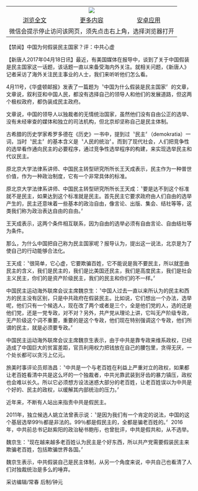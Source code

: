 

<table>
  <tr>
    <td align="center" colspan="3">
      <a href="https://github.com/ogate/ogate/blob/master/README.md"><img src="https://cloud.githubusercontent.com/assets/11880933/13434984/f430fae2-e012-11e5-814f-c2df1e82b247.jpg"/></a>
    </td>
  </tr>
  <tr>
    <td align="center">
      <a href="https://s3.ap-south-1.amazonaws.com/ogatem/oGate.htm?c817968&from=oNote">浏览全文</a>
    </td>
    <td align="center">
      <a href="https://s3.ap-south-1.amazonaws.com/ogatem/oGate.htm?from=oNote">更多内容</a>
    </td>
    <td align="center">
      <a href="https://raw.githubusercontent.com/ogate/up/master/ogate.apk">安卓应用</a>
    </td>
  </tr>
  <tr>
    <td align="center" colspan="3">
      微信会提示停止访问该网页，须先点击右上角，选择浏览器打开
    </td>
  </tr>
</table>    



【禁闻】中国为何假装民主国家？评：中共心虚








【新唐人2017年04月18日讯】最近，有美国媒体在报导中，谈到了关于中国假装是民主国家这一话题，该话题一直以来备受海内外关注。就相关问题，《新唐人》记者采访了海外关注民主事业的人士，我们来听听他们怎么看。











4月11号，《华盛顿邮报》发表了一篇题为〝中国为什么假装是民主国家〞的文章，文章说，叙利亚和中国人民，都没有选择自己的领导人和他们的发展道路，但这两个极权政府，都伪装成民主政府。



文章说，中国的领导人以独裁者的无情统治国家，虽然他们没有自由公正的选举、没有未经审查的媒体和独立的司法机构，但北京却坚称自己是民主体制。



古希腊的历史学家希罗多德在《历史》一书中，提到过〝民主〞（demokratia）一词，当时〝民主〞的基本含义是〝人民的统治〞。而到了现代社会，人们把竞争性的选举看作通向民主的必要程序，通过竞争性选举程序的构建，来实现选举民主和代议民主。



原北京大学法律系讲师、中国民主转型研究所所长王天成表示，民主作为一种普世价值，作为一种政治制度，它有一个非常具体的标准。



原北京大学法律系讲师、中国民主转型研究所所长王天成：〝要是达不到这个标准就不是民主，如果达到这个标准就是民主。首先民主它要求政府由人们自由的选举产生的，民主还意味着一些基本的政治自由，像言论、出版、集会、结社等等，这类我们称为政治表达自由的自由。〞



王天成表示，这两个条件相互联系，因为自由的选举必须有自由言论、自由结社等为条件。



那么，为什么中国把自己称为民主国家呢？报导认为，提出这一说法，北京是为了使自己的行动能够合法化。



王天成：〝很简单，它心虚，它要欺骗百姓，它不能说是我不要民主，所以就歪曲民主的含义，我们是民主的，我们是比美国还民主，我们是高度民主，我们是社会主义民主，你们的是资产阶级民主，我们的民主和你们的不一样。〞



中国民主运动海外联席会议主席魏京生：〝中国人过去一直以来所认为的民主和西方的民主没有区别，只是中共政府在假装民主。比如说，它们想出一个办法，选举呢，他们只有一个候选人，现在改了两个或者是三个，全是他们党的人，选的还是他们党，还是一党专政，对不对？另外，共产党从理论上讲，它叫无产阶级专政，无产阶级这个词不重要，重要的是这个专政，他们现在特别强调这个专政，他们所谓的民主，就是必须要专政。〞



中国民主运动海外联席会议主席魏京生表示，由于中共是靠专政来维系政权，已经造成了中国巨大的贫富差距，官员利用权力把钱放在自己的腰包里，贪得无厌，一个处长都可以贪污上亿元。



旅美时事评论员郑浩昌：〝中共是一个与老百姓在利益上严重对立的政权，如果都让老百姓看清中共是这么坏的一个独裁者，中共光靠武装到牙齿的暴力镇压，政权也会难以长久。所以它必须想方设法迷惑大部分的老百姓，让老百姓误以为中共是个好的、民主的政权，以缓解其内部统治的压力。〞



近年来，不断有人站出来指责中共是假民主。



2011年，独立候选人姚立法曾表示说：〝是因为我们有一个肯定的说法，中国的这个基层选举99％都是非法的。99％都是假民主的，全都是骗老百姓的。〞2016年，中共前总书记赵紫阳的政治秘书鲍彤，也曾批评，中共是假共和，从不选举。



魏京生：〝现在越来越多老百姓认为民主是个好东西，所以共产党需要假装民主来欺骗老百姓，包括欺骗世界各国。〞



魏京生表示，中共假装自己是民主体制，从另一个角度来说，中共自己也看清了人们对独裁统治是多么的唾弃。



采访编辑/常春 后制/钟元





